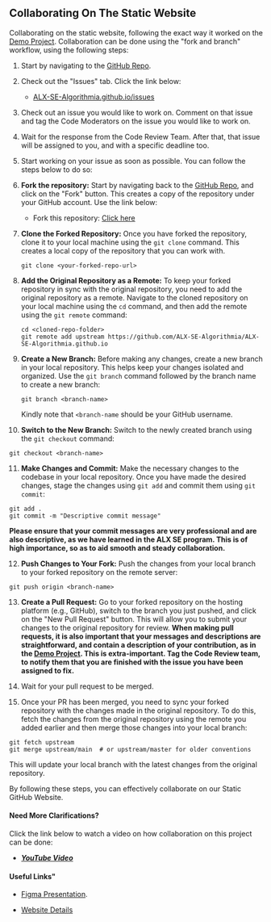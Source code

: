 ## Collaborating On The Static Website
Collaborating on the static website, following the exact way it worked on the <a href="https://github.com/ALX-SE-Algorithmia/Demo-Project/">Demo Project</a>. Collaboration can be done using the "fork and branch" workflow, using the following steps:

1. Start by navigating to the <a href="https://github.com/ALX-SE-Algorithmia/ALX-SE-Algorithmia.github.io/">GitHub Repo</a>.

2. Check out the "Issues" tab. Click the link below:
     - <a href="https://github.com/ALX-SE-Algorithmia/ALX-SE-Algorithmia.github.io/issues">ALX-SE-Algorithmia.github.io/issues</a>

3. Check out an issue you would like to work on. Comment on that issue and tag the Code Moderators on the issue you would like to work on.

4. Wait for the response from the Code Review Team. After that, that issue will be assigned to you, and with a specific deadline too.

5. Start working on your issue as soon as possible. You can follow the steps below to do so:

6. **Fork the repository:** Start by navigating back to the <a href="https://github.com/ALX-SE-Algorithmia/ALX-SE-Algorithmia.github.io/">GitHub Repo</a>, and click on the "Fork" button. This creates a copy of the repository under your GitHub account. Use the link below:
    - Fork this repository: <a href="https://github.com/ALX-SE-Algorithmia/ALX-SE-Algorithmia.github.io/fork">Click here</a>

7. **Clone the Forked Repository:** Once you have forked the repository, clone it to your local machine using the `git clone` command. This creates a local copy of the repository that you can work with.
   ```
   git clone <your-forked-repo-url>
   ```

8. **Add the Original Repository as a Remote:** To keep your forked repository in sync with the original repository, you need to add the original repository as a remote. Navigate to the cloned repository on your local machine using the `cd` command, and then add the remote using the `git remote` command:
   ```
   cd <cloned-repo-folder>
   git remote add upstream https://github.com/ALX-SE-Algorithmia/ALX-SE-Algorithmia.github.io
   ```

9. **Create a New Branch:** Before making any changes, create a new branch in your local repository. This helps keep your changes isolated and organized. Use the `git branch` command followed by the branch name to create a new branch:
   ```
   git branch <branch-name>
   ```
   Kindly note that `<branch-name` should be your GitHub username.

10. **Switch to the New Branch:** Switch to the newly created branch using the `git checkout` command:
   ```
   git checkout <branch-name>
   ```

11. **Make Changes and Commit:** Make the necessary changes to the codebase in your local repository. Once you have made the desired changes, stage the changes using `git add` and commit them using `git commit`:
   ```
   git add .
   git commit -m "Descriptive commit message"
   ```
**Please ensure that your commit messages are very professional and are also descriptive, as we have learned in the ALX SE program. This is of high importance, so as to aid smooth and steady collaboration.**

12. **Push Changes to Your Fork:** Push the changes from your local branch to your forked repository on the remote server:
   ```
   git push origin <branch-name>
   ```

13. **Create a Pull Request:** Go to your forked repository on the hosting platform (e.g., GitHub), switch to the branch you just pushed, and click on the "New Pull Request" button. This will allow you to submit your changes to the original repository for review.
**When making pull requests, it is also important that your messages and descriptions are straightforward, and contain a description of your contribution, as in the <a href="https://github.com/ALX-SE-Algorithmia/Demo-Project/">Demo Project</a>. This is extra-important.
Tag the Code Review team, to notify them that you are finished with the issue you have been assigned to fix.**

14. Wait for your pull request to be merged.

15. Once your PR has been merged, you need to sync your forked repository with the changes made in the original repository. To do this, fetch the changes from the original repository using the remote you added earlier and then merge those changes into your local branch:
   ```
   git fetch upstream
   git merge upstream/main  # or upstream/master for older conventions
   ```

   This will update your local branch with the latest changes from the original repository.

By following these steps, you can effectively collaborate on our Static GitHub Website.



#### Need More Clarifications?
Click the link below to watch a video on how collaboration on this project can be done:
  - <strong><em><a href="https://youtu.be/6kSyGMsDRUw">YouTube Video</a></em></strong>

#### Useful Links"
+ <a href="https://www.figma.com/proto/dZE0hWhNqcgolmITw5KUKV/Algorithmia-SE-Website?type=design&node-id=198-50&t=nBeXl2Ou08oEyWTJ-1&scaling=min-zoom&page-id=0%3A1&starting-point-node-id=34%3A488&mode=design">Figma Presentation</a>.
<!-- + <a href="https://docs.google.com/document/d/1cYYwSZkB4SAw22hN7YMHBtFbSnkbRRjBYHuB1v4SE6o/edit?usp=sharing">Home Page</a> -->
+ <a href="https://docs.google.com/document/d/1GWltuULw7BjHkrT66N243f6Uak5guNJD_N154PZtqvA/edit?usp=sharing">Website Details</a>
  <!--
  https://drive.google.com/file/d/1fHZAPNNHwp8ia0u0RhnJGwV8DOATmxeh/view?usp=drive_link
  https://drive.google.com/file/d/1INIqvF7uHbfh2QO30lyb65addtt_iLht/view?usp=drive_link
  -->
